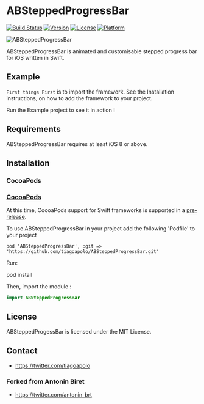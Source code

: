 # ABSteppedProgressBar 

[![Build Status](https://travis-ci.org/antoninbiret/ABSteppedProgressBar.svg?branch=master)](https://travis-ci.org/antoninbiret/ABSteppedProgressBar)
[![Version](https://img.shields.io/cocoapods/v/ABSteppedProgressBar.svg?style=flat)](http://cocoapods.org/pods/ABSteppedProgressBar)
[![License](https://img.shields.io/cocoapods/l/ABSteppedProgressBar.svg?style=flat)](http://cocoapods.org/pods/ABSteppedProgressBar)
[![Platform](https://img.shields.io/cocoapods/p/ABSteppedProgressBar.svg?style=flat)](http://cocoapods.org/pods/ABSteppedProgressBar)

![ABSteppedProgressBar](https://raw.githubusercontent.com/antoninbiret/ABSteppedProgressBar/master/screenshot.gif)

ABSteppedProgressBar is animated and customisable stepped progress bar for iOS written in Swift.

## Example

`First things First` is to import the framework. See the Installation instructions, on how to add the framework to your project.

Run the Example project to see it in action !

## Requirements

ABSteppedProgressBar requires at least iOS 8 or above.

## Installation

### CocoaPods

### [CocoaPods](http://cocoapods.org/)
At this time, CocoaPods support for Swift frameworks is supported in a [pre-release](http://blog.cocoapods.org/Pod-Authors-Guide-to-CocoaPods-Frameworks/).

To use ABSteppedProgressBar in your project add the following 'Podfile' to your project

```
pod 'ABSteppedProgressBar', :git => 'https://github.com/tiagoapolo/ABSteppedProgressBar.git'
```

Run:

pod install

Then, import the module :

```swift
import ABSteppedProgressBar
```

## License

ABSteppedProgessBar is licensed under the MIT License.

## Contact
* https://twitter.com/tiagoapolo

### Forked from Antonin Biret
* https://twitter.com/antonin_brt
